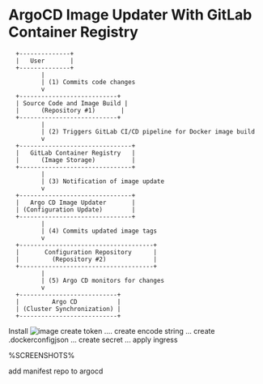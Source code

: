 # ArgoCD Image Updater With GitLab Container Registry
```
  +--------------+
  |   User       |
  +--------------+
         |
         | (1) Commits code changes
         v
  +---------------------------+
  | Source Code and Image Build |
  |      (Repository #1)       |
  +---------------------------+
         |
         | (2) Triggers GitLab CI/CD pipeline for Docker image build
         v
  +-------------------------------+
  |   GitLab Container Registry   |
  |      (Image Storage)          |
  +-------------------------------+
         |
         | (3) Notification of image update
         v
  +-------------------------------+
  |   Argo CD Image Updater       |
  | (Configuration Update)        |
  +-------------------------------+
         |
         | (4) Commits updated image tags
         v
  +-------------------------------------+
  |       Configuration Repository      |
  |         (Repository #2)             |
  +-------------------------------------+
         |
         | (5) Argo CD monitors for changes
         v
  +---------------------------+
  |         Argo CD           |
  | (Cluster Synchronization) |
  +---------------------------+

```

Install
![image](https://github.com/theechofive/ArgoCD-Image-Updater-GitLab-Container-Registry/assets/32634559/3c772d44-def1-44ff-a05c-c713146ee771)
create token
....
create encode string
...
create .dockerconfigjson
...
create secret
...
apply ingress

%SCREENSHOTS%

add manifest repo to argocd
